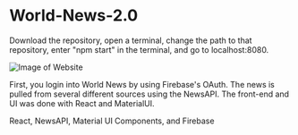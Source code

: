# World-News-2.0
Download the repository, open a terminal, change the path to that repository, enter "npm start" in the terminal, and go to localhost:8080.

![Image of Website]('./login.png')


First, you login into World News by using Firebase's OAuth. 
The news is pulled from several different sources using the NewsAPI. 
The front-end and UI was done with React and MaterialUI.

React, NewsAPI, Material UI Components, and Firebase
